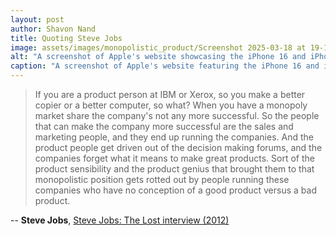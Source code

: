 ```yaml
---
layout: post
author: Shavon Nand
title: Quoting Steve Jobs
image: assets/images/monopolistic_product/Screenshot 2025-03-18 at 19-19-38 Apple (Australia).png
alt: "A screenshot of Apple's website showcasing the iPhone 16 and iPhone 16 Pro. The iPhone 16 Pro is presented with a gold design against a dark background with glowing 'PRO' text, while the iPhone 16 is displayed in blue against a gradient blue background."
caption: "A screenshot of Apple's website featuring the iPhone 16 and iPhone 16 Pro."
---
```


> If you are a product person at IBM or Xerox, so you make a better copier or a better computer, so what? When you have a monopoly market share the company's not any more successful. So the people that can make the company more successful are the sales and marketing people, and they end up running the companies. And the product people get driven out of the decision making forums, and the companies forget what it means to make great products. Sort of the product sensibility and the product genius that brought them to that monopolistic position gets rotted out by people running these companies who have no conception of a good product versus a bad product.

-- **Steve Jobs**, [Steve Jobs: The Lost interview (2012)](https://www.youtube.com/watch?app=desktop&v=Qo8zdPNMRdY)
